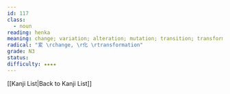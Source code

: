 ```yaml
---
id: 117
class:
  - noun
reading: henka
meaning: change; variation; alteration; mutation; transition; transformation; transfiguration; metamorphosis
radical: "変 \rchange, \r化 \rtransformation"
grade: N3
status:
difficulty: ★★★★
---
```

[[Kanji List|Back to Kanji List]]